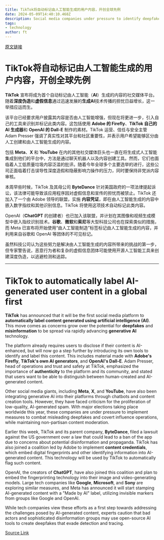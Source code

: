 ```yaml
---
title: TikTok将自动标记由人工智能生成的用户内容，开创全球先例
date: 2024-05-09T14:40:10.468Z
description: Social media companies under pressure to identify deepfakes and prevent spread of misinformation
tags: 
- technology
author: ft
---
```


[原文链接](https://ft.com/content/658c91f5-9eb2-4863-be0b-ee16ad1bc96c)

# TikTok将自动标记由人工智能生成的用户内容，开创全球先例

**TikTok** 宣布将成为首个自动标记由人工智能（**AI**）生成的内容的社交媒体平台。随着**深度伪造**和**虚假信息**通过迅速发展的**生成AI**技术传播的担忧日益增长，这一举措应运而生。

该平台已经要求用户披露其内容是否由人工智能增强，但现在将更进一步，引入自己的工具来识别并标记此类内容。这包括使用 **Adobe 的 Firefly**、**TikTok 自己的 AI 生成器**和 **OpenAI 的 Dall-E** 制作的素材。TikTok 运营、信任与安全主管 Adam Presser 强调了真实性对其平台和社区重要性，并表示用户希望能够区分由人工创建和由人工智能生成的内容。

包括 **Meta**、**X** 和 **YouTube** 在内的其他社交媒体巨头也一直在将生成式人工智能集成到他们的平台中，方法是通过聊天机器人以及内容创建工具。然而，它们也面临着人工低质量垃圾内容泛滥的批评。随着今年全球多个主要选举的进行，这些公司正面临着打击误导性深度造假和隐蔽影响力操作的压力，同时要保持非党派内容审核。

本周早些时候，TikTok 及其母公司 **ByteDance** 针对美国政府的一项法律提起诉讼，该法律可能导致该应用程序因对虚假信息和宣传的担忧而被禁止。TikTok 还加入了一个由 Adobe 领导的联盟，实施 **内容凭证**，即在由人工智能生成的内容中嵌入数字指纹和其他识别信息。TikTok 将使用这项技术自动标记此类内容。

OpenAI（**ChatGPT** 的创建者）也已加入该联盟，并计划在其图像和视频生成模型中嵌入指纹识别技术。**谷歌**、**微软**和**索尼**等大型科技公司也在探索类似的措施，而 Meta 已宣布将开始使用“由人工智能制造”标签标记由人工智能生成的内容，并利用来自谷歌和 OpenAI 等团体的不可见标记。

虽然科技公司认为这些努力是解决由人工智能生成的内容所带来的挑战的第一步，但专家警告说，恶意行为者和复杂的虚假信息团体可能使用开源人工智能工具来创建深度伪造，以逃避检测和追踪。

---

# TikTok to automatically label AI-generated user content in a global first 

**TikTok** has announced that it will be the first social media platform to **automatically label content generated using artificial intelligence (AI)**. This move comes as concerns grow over the potential for **deepfakes** and **misinformation** to be spread via rapidly advancing **generative AI** technology. 

The platform already requires users to disclose if their content is AI-enhanced, but will now go a step further by introducing its own tools to identify and label this content. This includes material made with **Adobe's Firefly**, **TikTok's own AI generators**, and **OpenAI's Dall-E**. Adam Presser, head of operations and trust and safety at TikTok, emphasized the importance of **authenticity** to the platform and its community, and stated that users want to be able to distinguish between human-created and AI-generated content. 

Other social media giants, including **Meta**, **X**, and **YouTube**, have also been integrating generative AI into their platforms through chatbots and content creation tools. However, they have faced criticism for the proliferation of low-quality, AI-generated spam. With major elections taking place worldwide this year, these companies are under pressure to implement measures to combat misleading deepfakes and covert influence operations, while maintaining non-partisan content moderation. 

Earlier this week, TikTok and its parent company, **ByteDance**, filed a lawsuit against the US government over a law that could lead to a ban of the app due to concerns about potential disinformation and propaganda. TikTok has also joined a coalition led by Adobe to implement **content credentials**, which embed digital fingerprints and other identifying information into AI-generated content. This technology will be used by TikTok to automatically flag such content. 

OpenAI, the creators of **ChatGPT**, have also joined this coalition and plan to embed the fingerprinting technology into their image and video-generating models. Large tech companies like **Google**, **Microsoft**, and **Sony** are exploring similar measures, and Meta has announced it will start stamping AI-generated content with a "Made by AI" label, utilizing invisible markers from groups like Google and OpenAI. 

While tech companies view these efforts as a first step towards addressing the challenges posed by AI-generated content, experts caution that bad actors and sophisticated disinformation groups may use open-source AI tools to create deepfakes that evade detection and tracing.

[Source Link](https://ft.com/content/658c91f5-9eb2-4863-be0b-ee16ad1bc96c)

